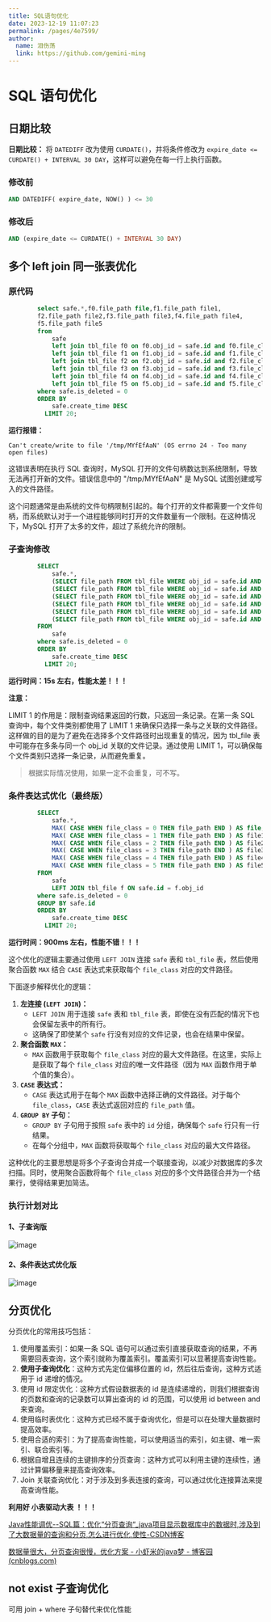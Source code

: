 ```yaml
---
title: SQL语句优化
date: 2023-12-19 11:07:23
permalink: /pages/4e7599/
author:
  name: 泪伤荡
  link: https://github.com/gemini-ming
---
```

# SQL 语句优化

## 日期比较

**日期比较：** 将 `DATEDIFF` 改为使用 `CURDATE()`，并将条件修改为 `expire_date <= CURDATE() + INTERVAL 30 DAY`，这样可以避免在每一行上执行函数。

### 修改前

```sql
AND DATEDIFF( expire_date, NOW() ) <= 30
```

### 修改后

```sql
AND (expire_date <= CURDATE() + INTERVAL 30 DAY)
```



## 多个 left join 同一张表优化

### 原代码

```sql
        select safe.*,f0.file_path file,f1.file_path file1,
        f2.file_path file2,f3.file_path file3,f4.file_path file4,
        f5.file_path file5
        from 
        	safe
        	left join tbl_file f0 on f0.obj_id = safe.id and f0.file_class = 0
        	left join tbl_file f1 on f1.obj_id = safe.id and f1.file_class = 1
        	left join tbl_file f2 on f2.obj_id = safe.id and f2.file_class = 2
        	left join tbl_file f3 on f3.obj_id = safe.id and f3.file_class = 3
        	left join tbl_file f4 on f4.obj_id = safe.id and f4.file_class = 4
        	left join tbl_file f5 on f5.obj_id = safe.id and f5.file_class = 5
        where safe.is_deleted = 0
        ORDER BY 
        	safe.create_time DESC 
          LIMIT 20;
```

**运行报错：**

```
Can't create/write to file '/tmp/MYfEfAaN' (OS errno 24 - Too many open files)
```

这错误表明在执行 SQL 查询时，MySQL 打开的文件句柄数达到系统限制，导致无法再打开新的文件。错误信息中的 "/tmp/MYfEfAaN" 是 MySQL 试图创建或写入的文件路径。

这个问题通常是由系统的文件句柄限制引起的。每个打开的文件都需要一个文件句柄，而系统默认对于一个进程能够同时打开的文件数量有一个限制。在这种情况下，MySQL 打开了太多的文件，超过了系统允许的限制。



### 子查询修改

```sql
        SELECT
            safe.*,
            (SELECT file_path FROM tbl_file WHERE obj_id = safe.id AND file_class = 0 LIMIT 1) AS file,
            (SELECT file_path FROM tbl_file WHERE obj_id = safe.id AND file_class = 1 LIMIT 1) AS file1,
            (SELECT file_path FROM tbl_file WHERE obj_id = safe.id AND file_class = 2 LIMIT 1) AS file2,
            (SELECT file_path FROM tbl_file WHERE obj_id = safe.id AND file_class = 3 LIMIT 1) AS file3,
            (SELECT file_path FROM tbl_file WHERE obj_id = safe.id AND file_class = 4 LIMIT 1) AS file4,
            (SELECT file_path FROM tbl_file WHERE obj_id = safe.id AND file_class = 5 LIMIT 1) AS file5
        FROM
            safe
        where safe.is_deleted = 0
        ORDER BY 
        	safe.create_time DESC 
          LIMIT 20;
```



**运行时间：15s 左右，性能太差！！！**



**注意：**

LIMIT 1 的作用是：限制查询结果返回的行数，只返回一条记录。在第一条 SQL 查询中，每个文件类别都使用了 LIMIT 1 来确保只选择一条与之关联的文件路径。这样做的目的是为了避免在选择多个文件路径时出现重复的情况，因为 tbl_file 表中可能存在多条与同一个 obj_id 关联的文件记录。通过使用 LIMIT 1，可以确保每个文件类别只选择一条记录，从而避免重复。

> 根据实际情况使用，如果一定不会重复，可不写。



### 条件表达式优化（最终版）

```sql
        SELECT
            safe.*,
            MAX( CASE WHEN file_class = 0 THEN file_path END ) AS file,
            MAX( CASE WHEN file_class = 1 THEN file_path END ) AS file1,
            MAX( CASE WHEN file_class = 2 THEN file_path END ) AS file2,
            MAX( CASE WHEN file_class = 3 THEN file_path END ) AS file3,
            MAX( CASE WHEN file_class = 4 THEN file_path END ) AS file4,
            MAX( CASE WHEN file_class = 5 THEN file_path END ) AS file5
        FROM
            safe
            LEFT JOIN tbl_file f ON safe.id = f.obj_id
        where safe.is_deleted = 0
        GROUP BY safe.id
        ORDER BY 
        	safe.create_time DESC 
          LIMIT 20;
```



**运行时间：900ms 左右，性能不错！！！**



这个优化的逻辑主要通过使用 `LEFT JOIN` 连接 `safe` 表和 `tbl_file` 表，然后使用聚合函数 `MAX` 结合 `CASE` 表达式来获取每个 `file_class` 对应的文件路径。

下面逐步解释优化的逻辑：

1. **左连接 (`LEFT JOIN`)：**
    - `LEFT JOIN` 用于连接 `safe` 表和 `tbl_file` 表，即使在没有匹配的情况下也会保留左表中的所有行。
    - 这确保了即使某个 `safe` 行没有对应的文件记录，也会在结果中保留。
2. **聚合函数 `MAX`：**
    - `MAX` 函数用于获取每个 `file_class` 对应的最大文件路径。在这里，实际上是获取了每个 `file_class` 对应的唯一文件路径（因为 `MAX` 函数作用于单个值的集合）。
3. **`CASE` 表达式：**
    - `CASE` 表达式用于在每个 `MAX` 函数中选择正确的文件路径。对于每个 `file_class`，`CASE` 表达式返回对应的 `file_path` 值。
4. **`GROUP BY` 子句：**
    - `GROUP BY` 子句用于按照 `safe` 表中的 `id` 分组，确保每个 `safe` 行只有一行结果。
    - 在每个分组中，`MAX` 函数将获取每个 `file_class` 对应的最大文件路径。

这种优化的主要思想是将多个子查询合并成一个联接查询，以减少对数据库的多次扫描。同时，使用聚合函数将每个 `file_class` 对应的多个文件路径合并为一个结果行，使得结果更加简洁。



### 执行计划对比

#### 1、子查询版

![image](https://cmty256.github.io/imgs-blog/MySQL/image.1mv26jtmiacg.webp)

#### 2、条件表达式优化版

![image](https://cmty256.github.io/imgs-blog/MySQL/image.7gu8nx05xgk0.webp)



## 分页优化

分页优化的常用技巧包括：

1. 使用覆盖索引：如果一条 SQL 语句可以通过索引直接获取查询的结果，不再需要回表查询，这个索引就称为覆盖索引。覆盖索引可以显著提高查询性能。
2. **使用子查询优化**：这种方式先定位偏移位置的 id，然后往后查询，这种方式适用于 id 递增的情况。
3. 使用 id 限定优化：这种方式假设数据表的 id 是连续递增的，则我们根据查询的页数和查询的记录数可以算出查询的 id 的范围，可以使用 id between and 来查询。
4. 使用临时表优化：这种方式已经不属于查询优化，但是可以在处理大量数据时提高效率。
5. 使用合适的索引：为了提高查询性能，可以使用适当的索引，如主键、唯一索引、联合索引等。
6. 根据自增且连续的主键排序的分页查询：这种方式可以利用主键的连续性，通过计算偏移量来提高查询效率。
7. Join 关联查询优化：对于涉及到多表连接的查询，可以通过优化连接算法来提高查询性能。



**利用好 小表驱动大表 ！！！**



[Java性能调优--SQL篇：优化“分页查询“_java项目显示数据库中的数据时,涉及到了大数据量的查询和分页,怎么进行优化,使性-CSDN博客](https://blog.csdn.net/weixin_42028840/article/details/118266053)

[数据量很大，分页查询很慢，优化方案 - 小虾米的java梦 - 博客园 (cnblogs.com)](https://www.cnblogs.com/fengli9998/p/11456829.html)



## not exist 子查询优化

可用 join + where 子句替代来优化性能
